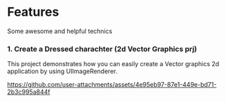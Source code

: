 # Features
Some awesome and helpful technics

### 1. Create a Dressed charachter (2d Vector Graphics prj)
This project demonstrates how you can easily create a Vector graphics 2d application by using UIImageRenderer.

https://github.com/user-attachments/assets/4e95eb97-87e1-449e-bd71-2b3c995a844f

